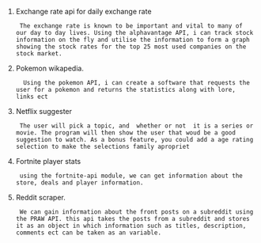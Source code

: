 1. Exchange rate api for daily exchange rate

        The exchange rate is known to be important and vital to many of our day to day lives. Using the alphavantage API, i can track stock information on the fly and utilise the information to form a graph showing the stock rates for the top 25 most used companies on the stock market.

2. Pokemon wikapedia.

         Using the pokemon API, i can create a software that requests the user for a pokemon and returns the statistics along with lore, links ect

3. Netflix suggester

        The user will pick a topic, and  whether or not  it is a series or movie. The program will then show the user that woud be a good suggestion to watch. As a bonus feature, you could add a age rating selection to make the selections family apropriet

4. Fortnite player stats

        using the fortnite-api module, we can get information about the store, deals and player information.

5. Reddit scraper.

        We can gain information about the front posts on a subreddit using the PRAW API. this api takes the posts from a subreddit and stores it as an object in which information such as titles, description, comments ect can be taken as an variable.
